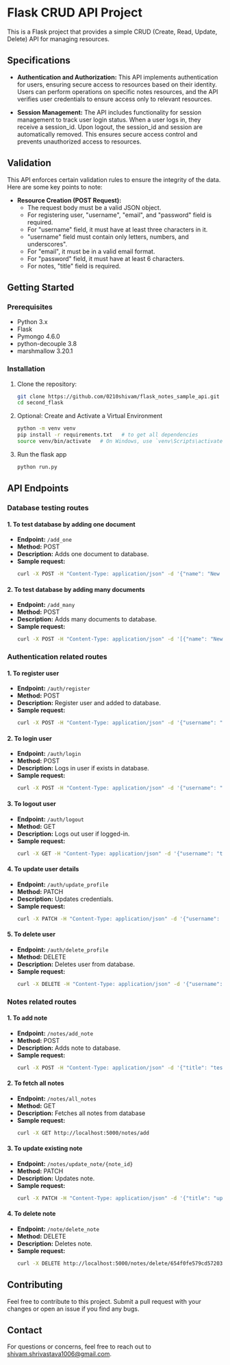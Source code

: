 # Flask CRUD API Project

This is a Flask project that provides a simple CRUD (Create, Read, Update, Delete) API for managing resources.

## Specifications

- **Authentication and Authorization:**
  This API implements authentication for users, ensuring secure access to resources based on their identity. Users can perform operations on specific notes resources, and the API verifies user credentials to ensure access only to relevant resources.


- **Session Management:**
  The API includes functionality for session management to track user login status. When a user logs in, they receive a session_id. Upon logout, the session_id and session are automatically removed. This ensures secure access control and prevents unauthorized access to resources. 

## Validation

This API enforces certain validation rules to ensure the integrity of the data. Here are some key points to note:

- **Resource Creation (POST Request):**
  - The request body must be a valid JSON object.
  - For registering user, "username", "email", and "password" field is required.
  - For "username" field, it must have at least three characters in it.
  - "username" field must contain only letters, numbers, and underscores".
  - For "email", it must be in a valid email format.
  - For "password" field, it must have at least 6 characters.
  - For notes, "title" field is required.


## Getting Started

### Prerequisites

- Python 3.x
- Flask
- Pymongo 4.6.0
- python-decouple 3.8
- marshmallow 3.20.1

### Installation

1. Clone the repository:

   ```bash
   git clone https://github.com/0210shivam/flask_notes_sample_api.git
   cd second_flask

2. Optional: Create and Activate a Virtual Environment

    ```bash
    python -m venv venv
   pip install -r requirements.txt   # to get all dependencies
    source venv/bin/activate   # On Windows, use `venv\Scripts\activate`

3. Run the flask app
    ```bash
   python run.py

## API Endpoints
### Database testing routes
#### 1. To test database by adding one document

- **Endpoint:** `/add_one`
- **Method:** POST
- **Description:** Adds one document to database.
- **Sample request:** 
    ```bash
    curl -X POST -H "Content-Type: application/json" -d '{"name": "New Resource", "description": "This is a sample resource."}' http://localhost:5000/add_one

#### 2. To test database by adding many documents

- **Endpoint:** `/add_many`
- **Method:** POST
- **Description:** Adds many documents to database.
- **Sample request:** 
    ```bash
    curl -X POST -H "Content-Type: application/json" -d '[{"name": "New Resource", "description": "This is a sample resource."},{"name": "Another Resource", "description": "This is second resource."}}]' http://localhost:5000/add_many

### Authentication related routes
#### 1. To register user

- **Endpoint:** `/auth/register`
- **Method:** POST
- **Description:** Register user and added to database.
- **Sample request:** 
    ```bash
    curl -X POST -H "Content-Type: application/json" -d '{"username": "test_name", "email": "test123@gmail.com", "password": "12345678"}' http://localhost:5000/auth/register

#### 2. To login user

- **Endpoint:** `/auth/login`
- **Method:** POST
- **Description:** Logs in user if exists in database.
- **Sample request:** 
    ```bash
    curl -X POST -H "Content-Type: application/json" -d '{"username": "test_name", "email": "test123@gmail.com", "password": "12345678"}' http://localhost:5000/auth/login

#### 3. To logout user

- **Endpoint:** `/auth/logout`
- **Method:** GET
- **Description:** Logs out user if logged-in.
- **Sample request:** 
    ```bash
    curl -X GET -H "Content-Type: application/json" -d '{"username": "test_name", "email": "test123@gmail.com", "password": "12345678"}' http://localhost:5000/auth/logout

#### 4. To update user details 

- **Endpoint:** `/auth/update_profile`
- **Method:** PATCH
- **Description:** Updates credentials.
- **Sample request:** 
    ```bash
    curl -X PATCH -H "Content-Type: application/json" -d '{"username": "updated_name", "email": "updated123@gmail.com", "password": "12345678"}' http://localhost:5000/auth/update_profile

#### 5. To delete user

- **Endpoint:** `/auth/delete_profile`
- **Method:** DELETE
- **Description:** Deletes user from database.
- **Sample request:** 
    ```bash
    curl -X DELETE -H "Content-Type: application/json" -d '{"username": "test_name", "email": "test123@gmail.com", "password": "12345678"}' http://localhost:5000/auth/delete_profile

### Notes related routes
#### 1. To add note

- **Endpoint:** `/notes/add_note`
- **Method:** POST
- **Description:** Adds note to database.
- **Sample request:** 
    ```bash
    curl -X POST -H "Content-Type: application/json" -d '{"title": "test_title", "desc": "test description"}' http://localhost:5000/notes/add

#### 2. To fetch all notes

- **Endpoint:** `/notes/all_notes`
- **Method:** GET
- **Description:** Fetches all notes from database
- **Sample request:** 
    ```bash
    curl -X GET http://localhost:5000/notes/add

#### 3. To update existing note

- **Endpoint:** `/notes/update_note/{note_id}`
- **Method:** PATCH
- **Description:** Updates note.
- **Sample request:** 
    ```bash
    curl -X PATCH -H "Content-Type: application/json" -d '{"title": "updated_title", "desc": "updated description"}' http://localhost:5000/notes/update/654f0fe579cd5720305ff416

#### 4. To delete note

- **Endpoint:** `/note/delete_note`
- **Method:** DELETE
- **Description:** Deletes note.
- **Sample request:** 
    ```bash
    curl -X DELETE http://localhost:5000/notes/delete/654f0fe579cd5720305ff416

## Contributing
Feel free to contribute to this project. Submit a pull request with your changes or open an issue if you find any bugs.


## Contact

For questions or concerns, feel free to reach out to [shivam.shrivastava1006@gmail.com](mailto:shivam.shrivastava1006@example.com).
